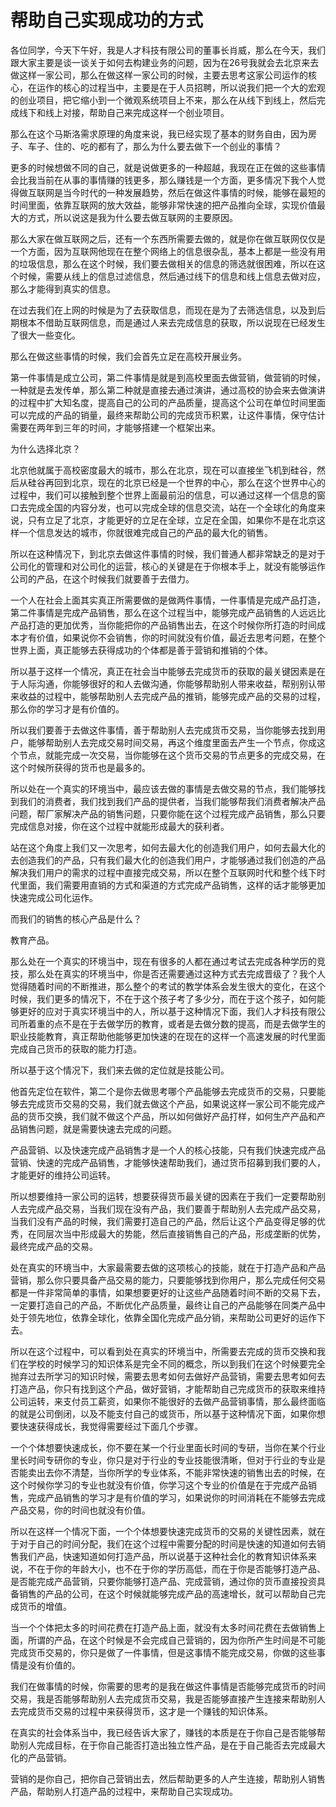 # 帮助自己实现成功的方式

各位同学，今天下午好，我是人才科技有限公司的董事长肖威，那么在今天，我们跟大家主要是谈一谈关于如何去构建业务的问题，因为在26号我就会去北京来去做这样一家公司，那么在做这样一家公司的时候，主要去思考这家公司运作的核心，在运作的核心的过程当中，主要是在于人员招聘，所以说我们把一个大的宏观的创业项目，把它缩小到一个微观系统项目上不来，那么在从线下到线上，然后完成线下和线上对接，帮助自己来完成这样一个创业项目。

那么在这个马斯洛需求原理的角度来说，我已经实现了基本的财务自由，因为房子、车子、住的、吃的都有了，那么为什么要去做下一个创业的事情？

更多的时候想做不同的自己，就是说做更多的一种超越，我现在正在做的这些事情会比我当前在从事的事情赚的钱更多，那么赚钱是一个方面，更多情况下我个人觉得做互联网是当今时代的一种发展趋势，然后在做这件事情的时候，能够在最短的时间里面，依靠互联网的放大效益，能够非常快速的把产品推向全球，实现价值最大的方式，所以说这是我为什么要去做互联网的主要原因。

那么大家在做互联网之后，还有一个东西所需要去做的，就是你在做互联网仅仅是一个方面，因为互联网他现在在整个网络上的信息很杂乱，基本上都是一些没有用的垃圾信息，那么在这个时候，我们要去做相关的信息的筛选就很困难，所以在这个时候，需要从线上的信息过滤信息，然后通过线下的信息和线上信息去做对应，那么才能得到真实的信息。

在过去我们在上网的时候是为了去获取信息，而现在是为了去筛选信息，以及到后期根本不借助互联网信息，而是通过人来去完成信息的获取，所以说现在已经发生了很大一些变化。

那么在做这些事情的时候，我们会首先立足在高校开展业务。

第一件事情是成立公司，第二件事情是就是到高校里面去做营销，做营销的时候，一种就是去发传单，那么第二种就是直接去通过演讲，通过高校的协会来去做演讲的过程中扩大知名度，提高自己的公司的产品质量，提高这个公司在单位时间里面可以完成的产品的销量，最终来帮助公司的完成货币积累，让这件事情，保守估计需要在两年到三年的时间，才能够搭建一个框架出来。

为什么选择北京？

北京他就属于高校密度最大的城市，那么在北京，现在可以直接坐飞机到硅谷，然后从硅谷再回到北京，现在的北京已经是一个世界的中心，那么在这个世界中心的过程中，我们可以接触到整个世界上面最前沿的信息，可以通过这样一个信息的窗口去完成全国的内容分发，也可以完成全球的信息交流，站在一个全球化的角度来说，只有立足了北京，才能更好的立足在全球，立足在全国，如果你不是在北京这样一个信息发达的城市，你就很难完成自己的产品的最大化的销售。

所以在这种情况下，到北京去做这件事情的时候，我们普通人都非常缺乏的是对于公司化的管理和对公司化的运营，核心的关键是在于你根本手上，就没有能够运作公司的产品，在这个时候我们就要善于去借力。

一个人在社会上面其实真正所需要做的是做两件事情，一件事情是完成产品打造，第二件事情是完成产品销售，那么在这个过程当中，能够完成产品销售的人远远比产品打造的更加优秀，当你能把你的产品销售出去，在这个时候你所打造的时间成本才有价值，如果说你不会销售，你的时间就没有价值，最近去思考问题，在整个世界上面，真正能够去获得成功的个体都是善于营销和推销的个体。

所以基于这样一个情况，真正在社会当中能够去完成货币的获取的最关键因素是在于人际沟通，你能够很好的和人去做沟通，你能够帮助别人带来收益，帮别别认带来收益的过程中，能够帮助别人去完成产品的推销，能够完成产品的交易的过程，那么你的学习才是有价值的。

所以我们要善于去做这件事情，善于帮助别人去完成货币交易，当你能够去找到用户，能够帮助别人去完成交易时间交易，再这个维度里面去产生一个节点，你成这个节点，就能完成一次交易，当你能够在这个货币交易的节点更多的完成交易，在这个时候所获得的货币也是最多的。

所以处在一个真实的环境当中，最应该去做的事情是去做交易的节点，我们能够找到我们的消费者，我们找到我们产品的提供者，当我们能够帮我们消费者解决产品问题，帮厂家解决产品的销售问题，只要你能在这个过程完成产品销售，那么只要完成信息对接，你在这个过程中就能形成最大的获利者。

站在这个角度上我们又一次思考，如何去最大化的创造我们用户，如何去最大化的去创造我们的产品，只有我们最大化的创造我们用户，才能够通过我们创造的产品解决我们用户的需求的过程中直接完成交易，所以在整个互联网时代和整个线下时代里面，我们需要用直销的方式和渠道的方式完成产品销售，这样的话才能够更加快速完成公司化运作。

而我们的销售的核心产品是什么？

教育产品。

那么处在一个真实的环境当中，现在有很多的人都在通过考试去完成各种学历的竞技，那么处在真实的环境当中，你是否还需要通过这种方式去完成晋级了？我个人觉得随着时间的不断推进，那么整个的考试的教学体系会发生很大的变化，在这个时候，我们更多的情况下，不在于这个孩子考了多少分，而在于这个孩子，如何能够更好的应对于真实环境当中的人，所以基于这种情况下面，我们人才科技有限公司所着重的点不是在于去做学历的教育，或者是去做分数的提高，而是去做学生的职业技能教育，真正帮助他能够更加快速的在现在的这样一个高速发展的时代里面完成自己货币的获取的能力打造。

所以基于这个情况下，我们来去做的定位就是技能公司。

他首先定位在软件，第二个是你去做思考哪个产品能够去完成货币的交易，只要能够去完成货币交易的交易，我们就去做这个产品，如果说这样一家公司不能完成产品的货币交换，我们就不做这个产品，所以如何做好产品打样，如何生产产品和产品销售问题，就是需要快速去完成的问题。

产品营销、以及快速完成产品销售才是一个人的核心技能，只有我们快速完成产品营销、快速的完成产品销售，才能够快速帮助我们，通过货币招募到我们要的人，才能更好的维持公司运转。

所以想要维持一家公司的运转，想要获得货币最关键的因素在于我们一定要帮助别人去完成产品交易，当我们现在没有产品，我们要善于帮助别人去完成产品交易，当我们没有产品的时候，我们需要打造自己的产品，然后让这个产品变得足够的优秀，在同层次当中形成最大的势能，然后直接销售自己的产品，形成垄断的优势，最终完成产品的交易。

处在真实的环境当中，大家最需要去做的这项核心的技能，就在于打造产品和产品营销，那么你只要具备产品交易的能力，只要能够找到你用户，那么完成任何交易都是一件非常简单的事情，如果想要更好的让这些产品随着时间不断的交易下去，一定要打造自己的产品，不断优化产品质量，最终让自己的产品能够在同类产品中处于领先地位，依靠全球化，依靠全国化完成产品分销，来帮助公司更好的运作下去。

所以在这个过程中，可以看到处在真实的环境当中，所需要去完成的货币交换和我们在学校的时候学习的知识体系是完全不同的概念，所以到我们在这个时候要完全抛弃过去所学习的知识时候，需要去思考如何去做好产品营销，需要去思考如何去打造产品，你只有找到这个产品，做好营销，才能帮助自己完成货币的获取来维持公司运转，来支付员工薪资，如果你不能很好的去做产品营销事情，那么最终面临的就是公司倒闭，以及不能支付自己的或货币，所以基于这种情况下面，如果你想要快速获得成长，我觉得需要经过下面几个步骤。

一个个体想要快速成长，你不要在某一个行业里面长时间的专研，当你在某个行业里长时间专研你的专业，你只是对于行业的专业技能很清晰，但对于行业的专业是否能卖出去你不清楚，当你所学的专业体系，不能非常快速的销售出去的时候，在这个时候你学习的专业也就没有价值，你学习这个专业的价值是在于完成产品销售，完成产品销售的学习才是有价值的学习，如果说你的时间消耗在不能够去完成产品交易，你的时间也就没有价值。

所以在这样一个情况下面，一个个体想要快速完成货币的交易的关键性因素，就在于对于自己的时间分配，我们在这个过程中需要分配的时间是快速的知道如何去销售我们产品，快速知道如何打造产品，所以说基于这种社会化的教育知识体系来说，不在于你的年龄大小，也不在于你的学历高低，而在于你是否能够打造产品、是否能完成产品营销，只要你能够打造产品、完成营销，通过你的货币直接投资具备销售的产品的公司，在这个时候就能够完成产品的高速增长，就可以帮助自己完成货币的增值。

当一个个体把太多的时间花费在打造产品上面，就没有太多时间花费在去做销售上面，所谓的产品，在这个时候是不会完成自己营销的，因为你所产生时间是不可能完成货币交易的，你只是做了一件事情，但是这事情不能完成交易，你做的这些事情是没有价值的。

我们在做事情的时候，你需要的思考的是我在做这件事情是否能够完成货币的时间交易，我是否能够帮助别人去完成货币交易，我是否能够直接产生连接来帮助别人去完成货币交易的过程中来获得货币，这才是一个赚钱的知识体系。

在真实的社会体系当中，我已经告诉大家了，赚钱的本质是在于你自己是否能够帮助别人完成目标，在于你自己能否打造出独立性产品，是在于自己能否去完成最大化的产品营销。

营销的是你自己，把你自己营销出去，然后帮助更多的人产生连接，帮助别人销售产品，帮助别人打造产品的过程中，来帮助自己实现成功。
